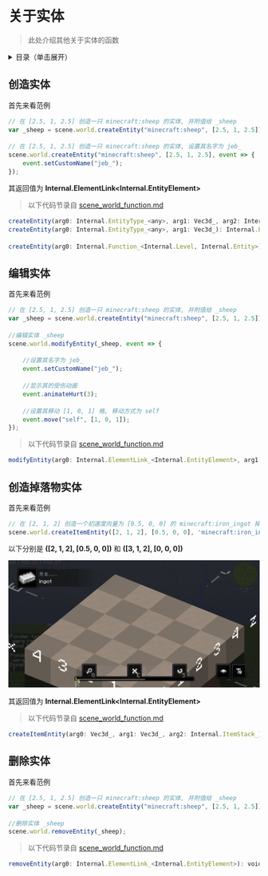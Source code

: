 # 关于实体

> 此处介绍其他关于实体的函数

<details>
  <summary>目录（单击展开）</summary>

  1. [创造实体](#创造实体)
  2. [编辑实体](#编辑实体)
  3. [创造掉落物实体](#创造掉落物实体)
    
</details>
 
## 创造实体

首先来看范例

```js
// 在 [2.5, 1, 2.5] 创造一只 minecraft:sheep 的实体, 并附值给 _sheep
var _sheep = scene.world.createEntity("minecraft:sheep", [2.5, 1, 2.5]);

// 在 [2.5, 1, 2.5] 创造一只 minecraft:sheep 的实体, 设置其名字为 jeb_
scene.world.createEntity("minecraft:sheep", [2.5, 1, 2.5], event => {
    event.setCustomName("jeb_");
});
```

其返回值为 **Internal.ElementLink<Internal.EntityElement>**

> 以下代码节录自 [scene_world_function.md](../internal/scene_world_function.md)

```js
createEntity(arg0: Internal.EntityType_<any>, arg1: Vec3d_, arg2: Internal.Consumer_<Internal.Entity>): Internal.ElementLink<Internal.EntityElement>;
createEntity(arg0: Internal.EntityType_<any>, arg1: Vec3d_): Internal.ElementLink<Internal.EntityElement>;

createEntity(arg0: Internal.Function_<Internal.Level, Internal.Entity>): Internal.ElementLink<Internal.EntityElement>;
```

## 编辑实体

首先来看范例

```js
// 在 [2.5, 1, 2.5] 创造一只 minecraft:sheep 的实体, 并附值给 _sheep
var _sheep = scene.world.createEntity("minecraft:sheep", [2.5, 1, 2.5]);

//编辑实体 _sheep
scene.world.modifyEntity(_sheep, event => {

    //设置其名字为 jeb_
    event.setCustomName("jeb_");

    //显示其的受伤动画
    event.animateHurt(3);

    //设置其移动 [1, 0, 1] 格, 移动方式为 self
    event.move("self", [1, 0, 1]);
});
```

> 以下代码节录自 [scene_world_function.md](../internal/scene_world_function.md)

```js
modifyEntity(arg0: Internal.ElementLink_<Internal.EntityElement>, arg1: Internal.Consumer_<Internal.Entity>): void_;
```

## 创造掉落物实体

首先来看范例

```js
// 在 [2, 1, 2] 创造一个初速度向量为 [0.5, 0, 0] 的 minecraft:iron_ingot 掉落物实体
scene.world.createItemEntity([2, 1, 2], [0.5, 0, 0], 'minecraft:iron_ingot');
```
以下分别是 **([2, 1, 2], [0.5, 0, 0])** 和 **([3, 1, 2], [0, 0, 0])**

![ItemEntity_move](../../assets/images/ItemEntity_move.gif)

其返回值为 **Internal.ElementLink<Internal.EntityElement>**

> 以下代码节录自 [scene_world_function.md](../internal/scene_world_function.md)

```js
createItemEntity(arg0: Vec3d_, arg1: Vec3d_, arg2: Internal.ItemStack_): Internal.ElementLink<Internal.EntityElement>;
```

## 删除实体

首先来看范例

```js
// 在 [2.5, 1, 2.5] 创造一只 minecraft:sheep 的实体, 并附值给 _sheep
var _sheep = scene.world.createEntity("minecraft:sheep", [2.5, 1, 2.5]);

//删除实体 _sheep
scene.world.removeEntity(_sheep);
```

> 以下代码节录自 [scene_world_function.md](../internal/scene_world_function.md)

```js
removeEntity(arg0: Internal.ElementLink_<Internal.EntityElement>): void_;
```
